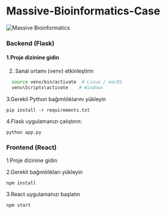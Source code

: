 # Massive-Bioinformatics-Case


![Massive Bioinformatics](https://github.com/ferhatyyaman/Massive-Bioinformatics-Case/assets/66822481/6eafa8d3-1eaf-4458-aab3-675295985cda)


### Backend (Flask)
#### 1.Proje dizinine gidin

2. Sanal ortamı (venv) etkinleştirin

```bash
  source venv/bin/activate  # Linux / macOS
  venv\Scripts\activate    # Windows
  ```
3.Gerekli Python bağımlılıklarını yükleyin
  ```
  pip install -r requirements.txt
  ```
4.Flask uygulamanızı çalıştırın:
  ```
  python app.py
  ```

### Frontend (React)
1.Proje dizinine gidin

2.Gerekli bağımlılıkları yükleyin
 ```
 npm install
 ```
3.React uygulamanızı başlatın
 ```
 npm start
  ```
